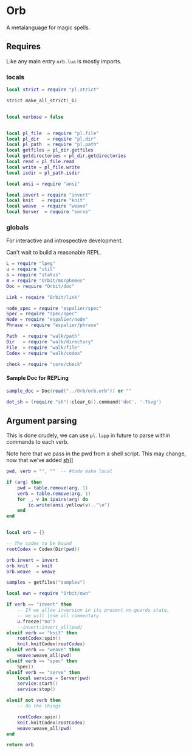 # Orb

A metalanguage for magic spells.


## Requires

Like any main entry ``orb.lua`` is mostly imports.


### locals

```lua
local strict = require "pl.strict"

strict.make_all_strict(_G)


local verbose = false


local pl_file  = require "pl.file"
local pl_dir   = require "pl.dir"
local pl_path  = require "pl.path"
local getfiles = pl_dir.getfiles
local getdirectories = pl_dir.getdirectories
local read = pl_file.read
local write = pl_file.write
local isdir = pl_path.isdir

local ansi = require "ansi"

local invert = require "invert"
local knit   = require "knit"
local weave  = require "weave"
local Server  = require "serve"


```
### globals

  For interactive and introspective development.


Can't wait to build a reasonable REPL.

```lua
L = require "lpeg"
u = require "util"
s = require "status"
m = require "Orbit/morphemes"
Doc = require "Orbit/doc"

Link = require "Orbit/link"

node_spec = require "espalier/spec"
Spec = require "spec/spec"
Node = require "espalier/node"
Phrase = require "espalier/phrase"

Path  = require "walk/path"
Dir   = require "walk/directory"
File  = require "walk/file"
Codex = require "walk/codex"

check = require "core/check"
```
#### Sample Doc for REPLing

```lua
sample_doc = Doc(read("../Orb/orb.orb")) or ""

dot_sh = (require "sh"):clear_G().command('dot', '-Tsvg')
```
## Argument parsing

This is done crudely, we can use ``pl.lapp`` in future to parse within
commands to each verb.


Note here that we pass in the pwd from a shell script. This may
change, now that we've added [sh](../lib/sh.lua)]]

```lua
pwd, verb = "", ""  -- #todo make local

if (arg) then
    pwd = table.remove(arg, 1)
    verb = table.remove(arg, 1)
    for _, v in ipairs(arg) do
        io.write(ansi.yellow(v).."\n")
    end
end


local orb = {}

-- The codex to be bound
rootCodex = Codex(Dir(pwd))

orb.invert = invert
orb.knit   = knit
orb.weave  = weave

samples = getfiles("samples")

local own = require "Orbit/own"

if verb == "invert" then
    -- If we allow inversion in its present no-guards state,
    -- we will lose all commentary
    u.freeze("no")
    --invert:invert_all(pwd)
elseif verb == "knit" then
    rootCodex:spin()
    knit.knitCodex(rootCodex)
elseif verb == "weave" then
    weave:weave_all(pwd)
elseif verb == "spec" then
    Spec()
elseif verb == "serve" then
    local service = Server(pwd)
    service:start()
    service:stop()

elseif not verb then
    -- do the things

    rootCodex:spin()
    knit.knitCodex(rootCodex)
    weave:weave_all(pwd)
end

return orb
```
